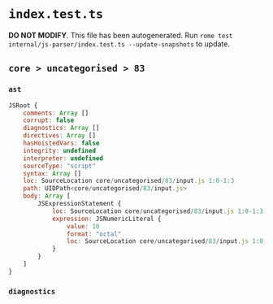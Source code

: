 # `index.test.ts`

**DO NOT MODIFY**. This file has been autogenerated. Run `rome test internal/js-parser/index.test.ts --update-snapshots` to update.

## `core > uncategorised > 83`

### `ast`

```javascript
JSRoot {
	comments: Array []
	corrupt: false
	diagnostics: Array []
	directives: Array []
	hasHoistedVars: false
	integrity: undefined
	interpreter: undefined
	sourceType: "script"
	syntax: Array []
	loc: SourceLocation core/uncategorised/83/input.js 1:0-1:3
	path: UIDPath<core/uncategorised/83/input.js>
	body: Array [
		JSExpressionStatement {
			loc: SourceLocation core/uncategorised/83/input.js 1:0-1:3
			expression: JSNumericLiteral {
				value: 10
				format: "octal"
				loc: SourceLocation core/uncategorised/83/input.js 1:0-1:3
			}
		}
	]
}
```

### `diagnostics`

```

```
